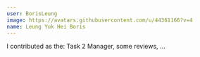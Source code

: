 ```yaml
---
user: BorisLeung
image: https://avatars.githubusercontent.com/u/44361166?v=4
name: Leung Yuk Hei Boris
---
```

I contributed as the: Task 2 Manager, some reviews, ... 

<!-- 
Note: Please put down your own information, and register your real contribution. Check the md syntax and DO NOT set up a table...
-->
